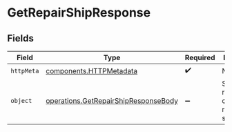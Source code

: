 # GetRepairShipResponse


## Fields

| Field                                                                                        | Type                                                                                         | Required                                                                                     | Description                                                                                  |
| -------------------------------------------------------------------------------------------- | -------------------------------------------------------------------------------------------- | -------------------------------------------------------------------------------------------- | -------------------------------------------------------------------------------------------- |
| `httpMeta`                                                                                   | [components.HTTPMetadata](../../models/components/httpmetadata.md)                           | :heavy_check_mark:                                                                           | N/A                                                                                          |
| `object`                                                                                     | [operations.GetRepairShipResponseBody](../../models/operations/getrepairshipresponsebody.md) | :heavy_minus_sign:                                                                           | Successfully retrieved the cost of repairing a ship.                                         |